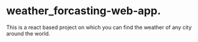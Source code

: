 # weather_forcasting-web-app.
This is a react based project on which you can find the weather of any city around the world.
